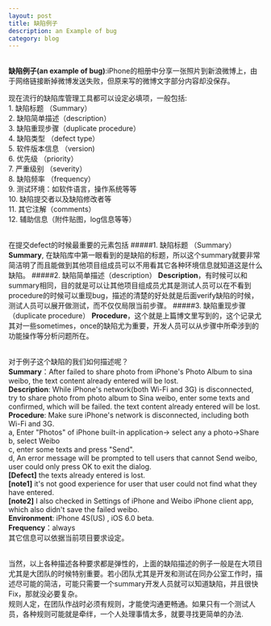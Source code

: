 ```yaml
---
layout: post
title: 缺陷例子
description: an Example of bug
category: blog
---
```

<br/>**缺陷例子(an example of bug)**:iPhone的相册中分享一张照片到新浪微博上，由于网络链接断掉微博发送失败，但原来写的微博文字部分内容却没保存。

现在流行的缺陷库管理工具都可以设定必填项，一般包括:
<br/>1. 缺陷标题 （Summary）
<br/>2. 缺陷简单描述（description）
<br/>3. 缺陷重现步骤（duplicate procedure）
<br/>4. 缺陷类型 （defect type）
<br/>5. 软件版本信息 （version)
<br/>6. 优先级 （priority）
<br/>7. 严重级别 （severity）
<br/>8. 缺陷频率 （frequency）
<br/>9. 测试环境：如软件语言，操作系统等等
<br/>10. 缺陷提交者以及缺陷修改者等
<br/>11. 其它注解（comments）
<br/>12. 辅助信息（附件贴图，log信息等等）

<br/>在提交defect的时候最重要的元素包括
#####1. 缺陷标题 （Summary）
**Summary**, 在缺陷库中第一眼看到的是缺陷的标题，所以这个summary就要非常简洁明了而且能做到其他项目组成员可以不用看其它各种环境信息就知道这是什么缺陷。
#####2. 缺陷简单描述（description）
**Description**，有时候可以和summary相同，目的就是可以让其他项目组成员尤其是测试人员可以在不看到procedure的时候可以重现bug，描述的清楚的好处就是后面verify缺陷的时候，测试人员可以展开做测试，而不仅仅局限当前步骤。
#####3. 缺陷重现步骤（duplicate procedure）
**Procedure**，这个就是上篇博文里写到的，这个记录尤其对一些sometimes，once的缺陷尤为重要，开发人员可以从步骤中所牵涉到的功能操作等分析问题所在。

<br/>对于例子这个缺陷的我们如何描述呢？
<br/>**Summary**：After failed to share photo from iPhone's Photo Album to sina weibo, the text content already entered will be lost.
<br/>**Description**:  While iPhone's network(both Wi-Fi and 3G) is disconnected, try to share photo from photo album to Sina weibo, enter some texts and confirmed, which will be failed. the text content already entered will be lost.
<br/>**Procedure**:
Make sure iPhone's network is disconnected, including both Wi-Fi and 3G.
<br/>a, Enter "Photos" of iPhone built-in application-> select any a photo->Share
<br/>b, select Weibo
<br/>c, enter some texts and press "Send".
<br/>d, An error message will be prompted to tell users that cannot Send weibo,  user could only press OK to exit the dialog.
<br/>**[Defect]** the texts already entered is lost. 
<br/>**[note1]** it's not good experience for user that user could not find what they have entered.
<br/>**[note2]** I also checked in Settings of iPhone and Weibo iPhone client app, which also didn't save the failed weibo.
<br/>**Environment**: iPhone 4S(US) , iOS 6.0 beta.
<br/>**Frequency**：always
<br/>其它信息可以依据当前项目要求设定。

<br/>当然，以上各种描述各种要求都是弹性的，上面的缺陷描述的例子一般是在大项目尤其是大团队的时候特别重要。若小团队尤其是开发和测试在同办公室工作时，描述尽可能的简洁，可能只需要一个summary开发人员就可以知道缺陷，并且很快Fix，那就没必要复杂。
<br/>规则人定，在团队作战时必须有规则，才能使沟通更畅通。如果只有一个测试人员，各种规则可能就是牵绊，一个人处理事情太多，就要寻找更简单的办法.


[Angelia]:    http://angeliaw.github.com  "Angelia"
